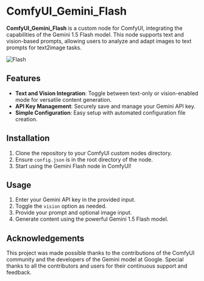 # ComfyUI_Gemini_Flash

**ComfyUI_Gemini_Flash** is a custom node for ComfyUI, integrating the capabilities of the Gemini 1.5 Flash model. This node supports text and vision-based prompts, allowing users to analyze and adapt images to text prompts for text2image tasks.


![Flash](https://github.com/ShmuelRonen/ComfyUI_Gemini_Flash/assets/80190186/6daa2aaf-72c6-4e2a-98bb-f75620b34717)

## Features

- **Text and Vision Integration**: Toggle between text-only or vision-enabled mode for versatile content generation.
- **API Key Management**: Securely save and manage your Gemini API key.
- **Simple Configuration**: Easy setup with automated configuration file creation.

## Installation

1. Clone the repository to your ComfyUI custom nodes directory.
2. Ensure `config.json` is in the root directory of the node.
3. Start using the Gemini Flash node in ComfyUI!

## Usage

1. Enter your Gemini API key in the provided input.
2. Toggle the `vision` option as needed.
3. Provide your prompt and optional image input.
4. Generate content using the powerful Gemini 1.5 Flash model.

## Acknowledgements

This project was made possible thanks to the contributions of the ComfyUI community and the developers of the Gemini model at Google. Special thanks to all the contributors and users for their continuous support and feedback.

